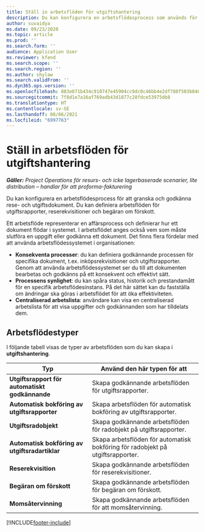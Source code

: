 ```yaml
---
title: Ställ in arbetsflöden för utgiftshantering
description: Du kan konfigurera en arbetsflödesprocess som används för att granska och godkänna rese- och utgiftsdokument.
author: suvaidya
ms.date: 09/23/2020
ms.topic: article
ms.prod: ''
ms.search.form: ''
audience: Application User
ms.reviewer: kfend
ms.search.scope: ''
ms.search.region: ''
ms.author: shylaw
ms.search.validFrom: ''
ms.dyn365.ops.version: ''
ms.openlocfilehash: 883e871b434c910747e45904cc9dc0c46bb4e2df788f503b848ad41984884edd
ms.sourcegitcommit: 7f8d1e7a16af769adb43d1877c28fdce53975db8
ms.translationtype: HT
ms.contentlocale: sv-SE
ms.lasthandoff: 08/06/2021
ms.locfileid: "6997763"
---
```

# <a name="set-up-workflows-for-expense-management"></a>Ställ in arbetsflöden för utgiftshantering

_**Gäller:** Project Operations för resurs- och icke lagerbaserade scenarier, lite distribution – handlar för att proforma-fakturering_

Du kan konfigurera en arbetsflödesprocess för att granska och godkänna rese- och utgiftsdokument. Du kan definiera arbetsflöden för utgiftsrapporter, reserekvisitioner och begäran om förskott.

Ett arbetsflöde representerar en affärsprocess och definierar hur ett dokument flödar i systemet. I arbetsflödet anges också vem som måste slutföra en uppgift eller godkänna ett dokument. Det finns flera fördelar med att använda arbetsflödessystemet i organisationen:

- **Konsekventa processer**: du kan definiera godkännande processen för specifika dokument, t.ex. inköpsrekvisitioner och utgiftsrapporter. Genom att använda arbetsflödessystemet ser du till att dokumenten bearbetas och godkänns på ett konsekvent och effektivt sätt.
- **Processens synlighet**: du kan spåra status, historik och prestandamått för en specifik arbetsflödesinstans. På det här sättet kan du fastställa om ändringar ska göras i arbetsflödet för att öka effektiviteten.
- **Centraliserad arbetslista**: användare kan visa en centraliserad arbetslista för att visa uppgifter och godkännanden som har tilldelats dem. 

## <a name="workflow-types"></a>Arbetsflödestyper

I följande tabell visas de typer av arbetsflöden som du kan skapa i **utgiftshantering**.


|              <strong>Typ</strong>              |                   <strong>Använd den här typen för att</strong>                   |
|-------------------------------------------------|-----------------------------------------------------------------------|
|   <strong>Utgiftsrapport för automatiskt godkännande</strong> |            Skapa godkännande arbetsflöden för utgiftsrapporter.             |
|  <strong>Automatisk bokföring av utgiftsrapporter</strong>   |        Skapa arbetsflöden för automatisk bokföring av utgiftsrapporter.        |
|       <strong>Utgiftsradobjekt</strong>        |     Skapa godkännande arbetsflöden för radobjekt på utgiftsrapporter.      |
| <strong>Automatisk bokföring av utgiftsradartiklar</strong> | Skapa arbetsflöden för automatisk bokföring för radobjekt på utgiftsrapporter. |
|       <strong>Reserekvisition</strong>       |          Skapa godkännande arbetsflöden för reserekvisitioner.           |
|      <strong>Begäran om förskott</strong>      |         Skapa godkännande arbetsflöden för begäran om förskott.          |
|        <strong>Momsåtervinning</strong>        | Skapa godkännande arbetsflöden för att momsåtervinning.  |


[!INCLUDE[footer-include](../includes/footer-banner.md)]